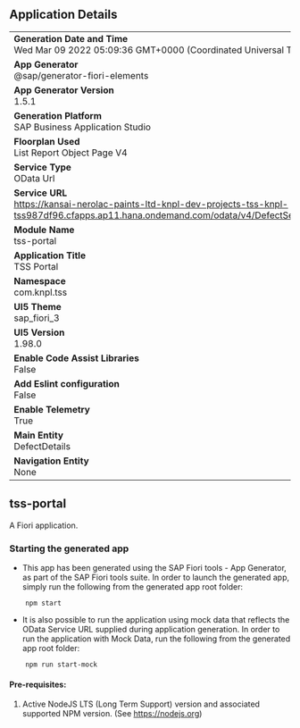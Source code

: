 ## Application Details
|               |
| ------------- |
|**Generation Date and Time**<br>Wed Mar 09 2022 05:09:36 GMT+0000 (Coordinated Universal Time)|
|**App Generator**<br>@sap/generator-fiori-elements|
|**App Generator Version**<br>1.5.1|
|**Generation Platform**<br>SAP Business Application Studio|
|**Floorplan Used**<br>List Report Object Page V4|
|**Service Type**<br>OData Url|
|**Service URL**<br>https://kansai-nerolac-paints-ltd-knpl-dev-projects-tss-knpl-tss987df96.cfapps.ap11.hana.ondemand.com/odata/v4/DefectService/
|**Module Name**<br>tss-portal|
|**Application Title**<br>TSS Portal|
|**Namespace**<br>com.knpl.tss|
|**UI5 Theme**<br>sap_fiori_3|
|**UI5 Version**<br>1.98.0|
|**Enable Code Assist Libraries**<br>False|
|**Add Eslint configuration**<br>False|
|**Enable Telemetry**<br>True|
|**Main Entity**<br>DefectDetails|
|**Navigation Entity**<br>None|

## tss-portal

A Fiori application.

### Starting the generated app

-   This app has been generated using the SAP Fiori tools - App Generator, as part of the SAP Fiori tools suite.  In order to launch the generated app, simply run the following from the generated app root folder:

```
    npm start
```

- It is also possible to run the application using mock data that reflects the OData Service URL supplied during application generation.  In order to run the application with Mock Data, run the following from the generated app root folder:

```
    npm run start-mock
```

#### Pre-requisites:

1. Active NodeJS LTS (Long Term Support) version and associated supported NPM version.  (See https://nodejs.org)


